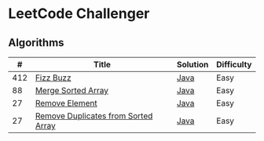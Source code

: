 # LeetCode Challenger

## Algorithms
| # | Title | Solution | Difficulty |
| - | ----- | -------- | ---------- |
| 412 | [Fizz Buzz](https://leetcode.com/problems/fizz-buzz) | [Java](./java/FizzBuzz.java) | Easy |
| 88 | [Merge Sorted Array](https://leetcode.com/problems/merge-sorted-array) | [Java](./java/MergeSortedArray.java) | Easy |
| 27 | [Remove Element](https://leetcode.com/problems/remove-element) | [Java](./java/RemoveElement.java) | Easy |
| 27 | [Remove Duplicates from Sorted Array](https://leetcode.com/problems/remove-duplicates-from-sorted-array) | [Java](./java/RemoveDuplicatesFromSortedArray.java) | Easy |